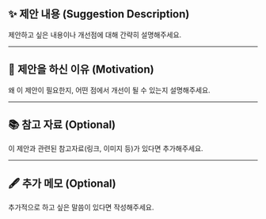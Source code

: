 ## ✨ 제안 내용 (Suggestion Description)
제안하고 싶은 내용이나 개선점에 대해 간략히 설명해주세요.
<!--
예: "기여 가이드에서 아티클 작성 예시를 더 구체적으로 추가하면 좋겠습니다."
-->

---

## 🤔 제안을 하신 이유 (Motivation)
왜 이 제안이 필요한지, 어떤 점에서 개선이 될 수 있는지 설명해주세요.
<!--
예:
- 처음 기여하는 사용자들이 아티클 형식을 혼동할 수 있습니다.
- 명확한 가이드가 기여 참여율을 높일 수 있습니다.
-->

---

## 📚 참고 자료 (Optional)
이 제안과 관련된 참고자료(링크, 이미지 등)가 있다면 추가해주세요.
<!--
예:
- 다른 오픈소스 프로젝트의 기여 가이드 예시: [예시 링크](https://example.com)
-->

---

## 🖋️ 추가 메모 (Optional)
추가적으로 하고 싶은 말씀이 있다면 작성해주세요.
